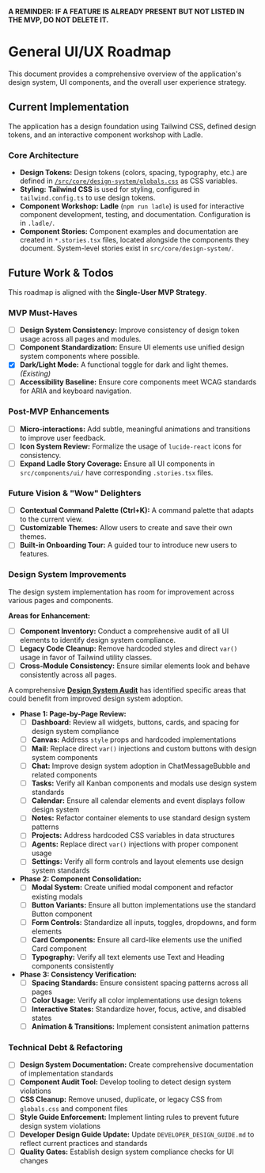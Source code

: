 **A REMINDER: IF A FEATURE IS ALREADY PRESENT BUT NOT LISTED IN THE MVP, DO NOT DELETE IT.**

# General UI/UX Roadmap

This document provides a comprehensive overview of the application's design system, UI components, and the overall user experience strategy.

## Current Implementation

The application has a design foundation using Tailwind CSS, defined design tokens, and an interactive component workshop with Ladle.

### Core Architecture

- **Design Tokens:** Design tokens (colors, spacing, typography, etc.) are defined in [`/src/core/design-system/globals.css`](../../src/core/design-system/globals.css) as CSS variables.
- **Styling:** **Tailwind CSS** is used for styling, configured in `tailwind.config.ts` to use design tokens.
- **Component Workshop:** **Ladle** (`npm run ladle`) is used for interactive component development, testing, and documentation. Configuration is in `.ladle/`.
- **Component Stories:** Component examples and documentation are created in `*.stories.tsx` files, located alongside the components they document. System-level stories exist in `src/core/design-system/`.

## Future Work & Todos

This roadmap is aligned with the **Single-User MVP Strategy**.

### MVP Must-Haves

- [ ] **Design System Consistency:** Improve consistency of design token usage across all pages and modules.
- [ ] **Component Standardization:** Ensure UI elements use unified design system components where possible.
- [x] **Dark/Light Mode:** A functional toggle for dark and light themes. *(Existing)*
- [ ] **Accessibility Baseline:** Ensure core components meet WCAG standards for ARIA and keyboard navigation.

### Post-MVP Enhancements

- [ ] **Micro-interactions:** Add subtle, meaningful animations and transitions to improve user feedback.
- [ ] **Icon System Review:** Formalize the usage of `lucide-react` icons for consistency.
- [ ] **Expand Ladle Story Coverage:** Ensure all UI components in `src/components/ui/` have corresponding `.stories.tsx` files.

### Future Vision & "Wow" Delighters

- [ ] **Contextual Command Palette (Ctrl+K):** A command palette that adapts to the current view.
- [ ] **Customizable Themes:** Allow users to create and save their own themes.
- [ ] **Built-in Onboarding Tour:** A guided tour to introduce new users to features.

### Design System Improvements

The design system implementation has room for improvement across various pages and components.

**Areas for Enhancement:**
- [ ] **Component Inventory:** Conduct a comprehensive audit of all UI elements to identify design system compliance.
- [ ] **Legacy Code Cleanup:** Remove hardcoded styles and direct `var()` usage in favor of Tailwind utility classes.
- [ ] **Cross-Module Consistency:** Ensure similar elements look and behave consistently across all pages.

A comprehensive **[Design System Audit](../DESIGN_SYSTEM_AUDIT.md)** has identified specific areas that could benefit from improved design system adoption.

- **Phase 1: Page-by-Page Review:**
  - [ ] **Dashboard:** Review all widgets, buttons, cards, and spacing for design system compliance
  - [ ] **Canvas:** Address `style` props and hardcoded implementations
  - [ ] **Mail:** Replace direct `var()` injections and custom buttons with design system components
  - [ ] **Chat:** Improve design system adoption in ChatMessageBubble and related components
  - [ ] **Tasks:** Verify all Kanban components and modals use design system standards
  - [ ] **Calendar:** Ensure all calendar elements and event displays follow design system
  - [ ] **Notes:** Refactor container elements to use standard design system patterns
  - [ ] **Projects:** Address hardcoded CSS variables in data structures
  - [ ] **Agents:** Replace direct `var()` injections with proper component usage
  - [ ] **Settings:** Verify all form controls and layout elements use design system standards
- **Phase 2: Component Consolidation:**
  - [ ] **Modal System:** Create unified modal component and refactor existing modals
  - [ ] **Button Variants:** Ensure all button implementations use the standard Button component
  - [ ] **Form Controls:** Standardize all inputs, toggles, dropdowns, and form elements
  - [ ] **Card Components:** Ensure all card-like elements use the unified Card component
  - [ ] **Typography:** Verify all text elements use Text and Heading components consistently
- **Phase 3: Consistency Verification:**
  - [ ] **Spacing Standards:** Ensure consistent spacing patterns across all pages
  - [ ] **Color Usage:** Verify all color implementations use design tokens
  - [ ] **Interactive States:** Standardize hover, focus, active, and disabled states
  - [ ] **Animation & Transitions:** Implement consistent animation patterns

### Technical Debt & Refactoring

- [ ] **Design System Documentation:** Create comprehensive documentation of implementation standards
- [ ] **Component Audit Tool:** Develop tooling to detect design system violations
- [ ] **CSS Cleanup:** Remove unused, duplicate, or legacy CSS from `globals.css` and component files
- [ ] **Style Guide Enforcement:** Implement linting rules to prevent future design system violations
- [ ] **Developer Design Guide Update:** Update `DEVELOPER_DESIGN_GUIDE.md` to reflect current practices and standards
- [ ] **Quality Gates:** Establish design system compliance checks for UI changes 